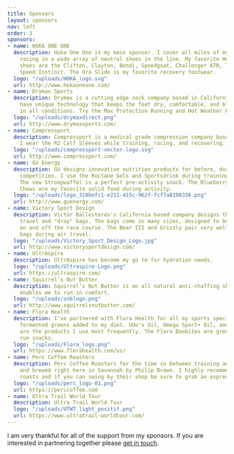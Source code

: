 ```yaml
---
title: Sponsors
layout: sponsors
nav: left
order: 3
sponsors:
- name: HOKA ONE ONE
  description: Hoka One One is my main sponsor. I cover all miles of my training and
    racing in a wide array of neutral shoes in the line. My favorite Hoka One One
    shoes are the Clifton, Clayton, Bondi, Speedgoat, Challenger ATR, Tracer, and
    Speed Instinct. The Ora Slide is my favorite recovery footwear.
  logo: "/uploads/HOKA_logo.svg"
  url: http://www.hokaoneone.com/
- name: Drymax Sports
  description: Drymax is a cutting edge sock company based in California. The socks
    have unique technology that keeps the feet dry, comfortable, and blister free
    in all conditions. Try the Max Protection Running and Hot Weather Running models.
  logo: "/uploads/drymaxdirect.png"
  url: http://www.drymaxsports.com/
- name: Compressport
  description: Compressport is a medical grade compression company based in Switzerland.
    I wear the R2 Calf Sleeves while training, racing, and recovering.
  logo: "/uploads/compressport-vector-logo.svg"
  url: http://www.compressport.com/
- name: GU Energy
  description: GU designs innovative nutrition products for before, during, and after
    competition. I use the Roctane Gels and Sportsdrink during training and racing.
    The new Stroopwaffel is a perfect pre-activity snack. The Blueberry Pomegranate
    Chews are my favorite solid food during activity.
  logo: "/uploads/logo_318befc1-e211-415c-962f-fcf7a8198336.png"
  url: http://www.guenergy.com/
- name: Victory Sport Design
  description: Victor Ballesteros's California based company designs the highest quality
    travel and "drop" bags. The bags come in many sizes, designed to be used both
    on and off the race course. The Bear III and Grizzly pair very well as travel
    bags during air travel.
  logo: "/uploads/Victory_Sport_Design_Logo.jpg"
  url: http://www.victorysportdesign.com/
- name: UltrAspire
  description: UltrAspire has become my go to for hydration needs.
  logo: "/uploads/Ultraspire-Logo.png"
  url: https://ultraspire.com/
- name: Squirrel’s Nut Butter
  description: Squirrel’s Nut Butter is an all natural anti-chaffing skin salve that
    enables me to run in comfort.
  logo: "/uploads/snblogo.png"
  url: http://www.squirrelsnutbutter.com/
- name: Flora Health
  description: I've partnered with Flora Health for all my sports specific oils and
    fermented greens added to my diet. Udo's Oil, Omega Sport+ Oil, and Green Blend
    are the products I use most frequently. The Flora Baobites are great pre/post
    run snacks.
  logo: "/uploads/Flora_logo.png"
  url: https://www.florahealth.com/us/
- name: Perc Coffee Roasters
  description: Perc Coffee Roasters for the time in between training and racing. Roasted
    and brewed right here in Savannah by Philip Brown. I highly recommend their Ethopian
    roasts and if you can swing by their shop be sure to grab an espresso tonic.
  logo: "/uploads/perc_logo-01.png"
  url: https://perccoffee.com
- name: Ultra Trail World Tour
  description: Ultra Trail World Tour
  logo: "/uploads/UTWT_light_positif.png"
  url: https://www.ultratrail-worldtour.com/
---
```


I am very thankful for all of the support from my sponsors. If you are interested in partnering together please [get in touch](/contact).
